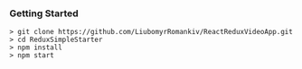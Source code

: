 ### Getting Started

```
> git clone https://github.com/LiubomyrRomankiv/ReactReduxVideoApp.git
> cd ReduxSimpleStarter
> npm install
> npm start
```